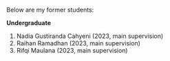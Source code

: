 Below are my former students:

**Undergraduate**

1. Nadia Gustiranda Cahyeni (2023, main supervision)
2. Raihan Ramadhan (2023, main supervision)
3. Rifqi Maulana (2023, main supervision)
   

